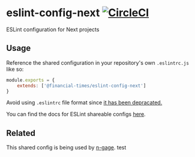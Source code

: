 # eslint-config-next [![CircleCI](https://circleci.com/gh/Financial-Times/eslint-config-next.svg?style=svg&circle-token=9c352d2fac5fe7e9eb3232c48d8600eea057f6bb)](https://github.com/Financial-Times/eslint-config-next)

ESLint configuration for Next projects

## Usage

Reference the shared configuration in your repository's own `.eslintrc.js` like so:

```js
module.exports = {
	extends: ['@financial-times/eslint-config-next']
}
```

Avoid using `.eslintrc` file format since [it has been depracated.](https://eslint.org/docs/user-guide/configuring#configuration-file-formats-1)

You can find the docs for ESLint shareable configs [here](https://eslint.org/docs/developer-guide/shareable-configs).

## Related

This shared config is being used by [n-gage](https://github.com/Financial-Times/n-gage).
test
